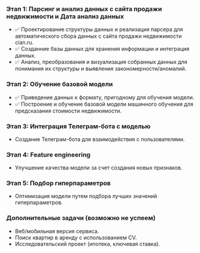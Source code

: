 
### Этап 1: Парсинг и анализ данных с сайта продажи недвижимости и Дата анализ данных
* ✅ Проектирование структуры данных и реализация парсера для автоматического сбора данных с сайта продажи недвижимости cian.ru.
* ✅ Созданние базы данных для хранения информации и интеграция данных.
* ✅ Анализ, преобразования и визуализация собранных данных для понимания их структуры и выявления закономерности/аномалий.
### Этап 2: Обучение базовой модели
* ✅ Приведение данных к формату, пригодному для обучения модели.
* ✅ Построение и обучение базовой модели машинного обучения для предсказания стоимости недвижимости.
### Этап 3: Интеграция Телеграм-бота с моделью
* Создание Телеграм-бота для взаимодействия с пользователями.
### Этап 4: Feature engineering
* Улучшение качества модели за счет создания новых признаков.
### Этап 5: Подбор гиперпараметров
* Оптимизация модели путем подбора лучших значений гиперпараметров.
### Дополнительные задачи (возможно не успеем)
* Веб/мобильная версия сервиса.
* Поиск квартир в аренду с использованием CV.
* Исследовательский проект (ипотека, ключевая ставка).
